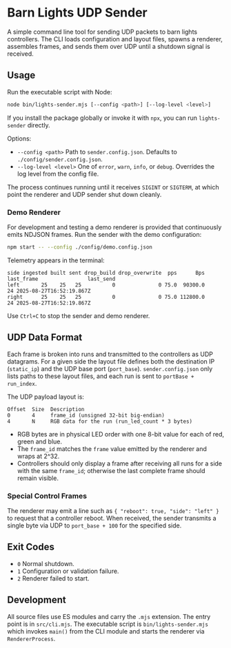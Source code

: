 # Barn Lights UDP Sender

A simple command line tool for sending UDP packets to barn lights controllers. The CLI
loads configuration and layout files, spawns a renderer, assembles frames, and sends
them over UDP until a shutdown signal is received.

## Usage

Run the executable script with Node:

```bash
node bin/lights-sender.mjs [--config <path>] [--log-level <level>]
```

If you install the package globally or invoke it with `npx`, you can run `lights-sender` directly.

Options:

- `--config <path>` Path to `sender.config.json`. Defaults to `./config/sender.config.json`.
- `--log-level <level>` One of `error`, `warn`, `info`, or `debug`. Overrides the log level from the config file.

The process continues running until it receives `SIGINT` or `SIGTERM`, at which point
the renderer and UDP sender shut down cleanly.

### Demo Renderer

For development and testing a demo renderer is provided that continuously emits
NDJSON frames. Run the sender with the demo configuration:

```bash
npm start -- --config ./config/demo.config.json
```

Telemetry appears in the terminal:

```
side ingested built sent drop_build drop_overwrite  pps      Bps last_frame                last_send
left       25    25   25          0              0 75.0  90300.0         24 2025-08-27T16:52:19.867Z
right      25    25   25          0              0 75.0 112800.0         24 2025-08-27T16:52:19.867Z
```

Use `Ctrl+C` to stop the sender and demo renderer.

## UDP Data Format

Each frame is broken into runs and transmitted to the controllers as UDP datagrams.
For a given side the layout file defines both the destination IP (`static_ip`) and
the UDP base port (`port_base`). `sender.config.json` only lists paths to these layout
files, and each run is sent to `portBase + run_index`.

The UDP payload layout is:

```
Offset  Size  Description
0       4     frame_id (unsigned 32-bit big-endian)
4       N     RGB data for the run (run_led_count * 3 bytes)
```

- RGB bytes are in physical LED order with one 8-bit value for each of red, green
  and blue.
- The `frame_id` matches the `frame` value emitted by the renderer and wraps at
  2^32.
- Controllers should only display a frame after receiving all runs for a side with
  the same `frame_id`; otherwise the last complete frame should remain visible.

### Special Control Frames

The renderer may emit a line such as `{ "reboot": true, "side": "left" }` to
request that a controller reboot. When received, the sender transmits a single
byte via UDP to `port_base + 100` for the specified side.

## Exit Codes

- `0` Normal shutdown.
- `1` Configuration or validation failure.
- `2` Renderer failed to start.

## Development

All source files use ES modules and carry the `.mjs` extension. The entry point is in `src/cli.mjs`. The executable script is `bin/lights-sender.mjs` which invokes `main()` from the CLI module and starts the renderer via `RendererProcess`.

